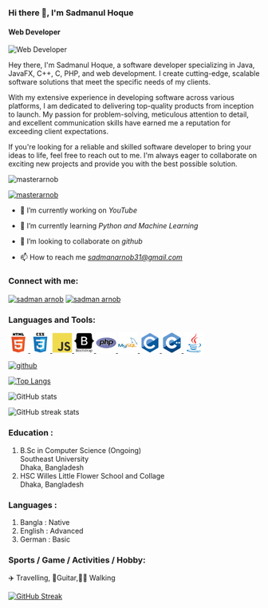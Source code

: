 ### Hi there 👋, I'm Sadmanul Hoque
#### Web Developer
![Web Developer](https://scontent.fdac11-1.fna.fbcdn.net/v/t39.30808-6/252521408_1581044522241269_7356554407283345787_n.jpg?_nc_cat=111&ccb=1-7&_nc_sid=e3f864&_nc_ohc=sDVeeghEUC8AX8VlP-t&_nc_ht=scontent.fdac11-1.fna&oh=00_AfCpKyQKdz1mnPPhWqTHOGQSt4nZqRvIv7k9HjsKDT0hoA&oe=6451175A)

Hey there, I'm Sadmanul Hoque, a software developer specializing in Java, JavaFX, C++, C, PHP, and web development. I create cutting-edge, scalable software solutions that meet the specific needs of my clients.

With my extensive experience in developing software across various platforms, I am dedicated to delivering top-quality products from inception to launch. My passion for problem-solving, meticulous attention to detail, and excellent communication skills have earned me a reputation for exceeding client expectations.

If you're looking for a reliable and skilled software developer to bring your ideas to life, feel free to reach out to me. I'm always eager to collaborate on exciting new projects and provide you with the best possible solution.

<p align="left"> <img src="https://komarev.com/ghpvc/?username=masterarnob&label=Profile%20views&color=0e75b6&style=flat" alt="masterarnob" /> </p>

<p align="left"> <a href="https://github.com/ryo-ma/github-profile-trophy"><img src="https://github-profile-trophy.vercel.app/?username=masterarnob" alt="masterarnob" /></a> </p>

- 🔭 I’m currently working on *YouTube*

- 🌱 I’m currently learning *Python and Machine Learning*

- 👯 I’m looking to collaborate on *github*

- 📫 How to reach me *sadmanarnob31@gmail.com*

<h3 align="left">Connect with me:</h3>
<p align="left">
<a href="https://www.facebook.com/arnob.22690?mibextid=ZbWKwL"><img align="center" src="https://raw.githubusercontent.com/rahuldkjain/github-profile-readme-generator/master/src/images/icons/Social/facebook.svg" alt="sadman arnob" height="30" width="40" /></a>
<a href="https://www.instagram.com/_sadman_arnob_"><img align="center" src="https://raw.githubusercontent.com/rahuldkjain/github-profile-readme-generator/master/src/images/icons/Social/instagram.svg" alt="sadman arnob" height="30" width="40" /></a>
<h3 align="left">Languages and Tools:</h3>
<p align="left"> 
 
  
  <a href="https://www.w3.org/html/" target="_blank" rel="noreferrer"> <img src="https://raw.githubusercontent.com/devicons/devicon/master/icons/html5/html5-original-wordmark.svg" alt="html5" width="40" height="40"/> </a><a href="https://www.w3schools.com/css/" target="_blank" rel="noreferrer"> <img src="https://raw.githubusercontent.com/devicons/devicon/master/icons/css3/css3-original-wordmark.svg" alt="css3" width="40" height="40"/> </a><a href="https://developer.mozilla.org/en-US/docs/Web/JavaScript" target="_blank" rel="noreferrer"> <img src="https://raw.githubusercontent.com/devicons/devicon/master/icons/javascript/javascript-original.svg" alt="javascript" width="40" height="40"/> </a><a href="https://getbootstrap.com" target="_blank" rel="noreferrer"> <img src="https://raw.githubusercontent.com/devicons/devicon/master/icons/bootstrap/bootstrap-plain-wordmark.svg" alt="bootstrap" width="40" height="40"/> </a><a href="https://www.php.net" target="_blank" rel="noreferrer"> <img src="https://raw.githubusercontent.com/devicons/devicon/master/icons/php/php-original.svg" alt="php" width="40" height="40"/> </a><a href="https://www.mysql.com/" target="_blank" rel="noreferrer"> <img src="https://raw.githubusercontent.com/devicons/devicon/master/icons/mysql/mysql-original-wordmark.svg" alt="mysql" width="40" height="40"/> </a><a href="https://www.cprogramming.com/" target="_blank" rel="noreferrer"> <img src="https://raw.githubusercontent.com/devicons/devicon/master/icons/c/c-original.svg" alt="c" width="40" height="40"/> </a><a href="https://www.w3schools.com/cpp/" target="_blank" rel="noreferrer"> <img src="https://raw.githubusercontent.com/devicons/devicon/master/icons/cplusplus/cplusplus-original.svg" alt="cplusplus" width="40" height="40"/> </a><a href="https://www.java.com" target="_blank" rel="noreferrer"> <img src="https://raw.githubusercontent.com/devicons/devicon/master/icons/java/java-original.svg" alt="java" width="40" height="40"/> </a>
  
 
  
 

</p>


[<img src='https://cdn.jsdelivr.net/npm/simple-icons@3.0.1/icons/github.svg' alt='github' height='40'>](https://github.com/masterArnob)  



[![Top Langs](https://github-readme-stats.vercel.app/api/top-langs/?username=masterArnob)](https://github.com/anuraghazra/github-readme-stats)

![GitHub stats](https://github-readme-stats.vercel.app/api?username=masterArnob&show_icons=true)  

![GitHub streak stats](https://streak-stats.demolab.com/?user=masterArnob)  


 ### Education :
1. B.Sc in Computer Science (Ongoing) <br>
Southeast University<br>
Dhaka, Bangladesh
2. HSC 
Willes Little Flower School and Collage<br>
Dhaka, Bangladesh



 ### Languages :
1. Bangla : Native
2. English : Advanced
3. German : Basic



 ### Sports / Game / Activities / Hobby:
 ✈️ Travelling, 🎸Guitar,🚶‍♂️ Walking
 
 
[![GitHub Streak](https://streak-stats.demolab.com/?user=masterArnob&theme=highcontrast)](https://git.io/streak-stats)










